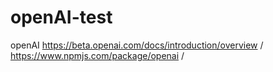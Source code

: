 # openAI-test
openAI <https://beta.openai.com/docs/introduction/overview> /
<https://www.npmjs.com/package/openai> /
